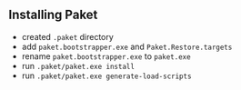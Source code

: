 ## Installing Paket
- created `.paket` directory
- add `paket.bootstrapper.exe` and `Paket.Restore.targets`
- rename `paket.bootstrapper.exe` to `paket.exe`
- run `.paket/paket.exe install`
- run `.paket/paket.exe generate-load-scripts`

